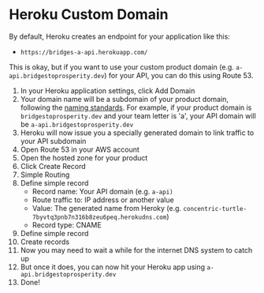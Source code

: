 # Heroku Custom Domain

By default, Heroku creates an endpoint for your application like this: 

* `https://bridges-a-api.herokuapp.com/` 

This is okay, but if you want to use your custom product domain \(e.g. `a-api.bridgestoprosperity.dev`\) for your API, you can do this using Route 53.

1. In your Heroku application settings, click Add Domain
2. Your domain name will be a subdomain of your product domain, following the [naming standards](https://docs.labs.lambdaschool.com/standards/infrastructure/dns#dns-200-product-subdomains). For example, if your product domain is `bridgestoprosperity.dev` and your team letter is 'a', your API domain will be `a-api.bridgestoprosperity.dev`
3. Heroku will now issue you a specially generated domain to link traffic to your API subdomain
4. Open Route 53 in your AWS account
5. Open the hosted zone for your product
6. Click Create Record
7. Simple Routing
8. Define simple record
   * Record name: Your API domain \(e.g. `a-api)`
   * Route traffic to: IP address or another value
   * Value: The generated name from Heroky \(e.g. `concentric-turtle-7byvtq3pnb7n316b8zeu6peq.herokudns.com`\)
   * Record type: CNAME
9. Define simple record
10. Create records
11. Now you may need to wait a while for the internet DNS system to catch up
12. But once it does, you can now hit your Heroku app using `a-api.bridgestoprosperity.dev`
13. Done!



